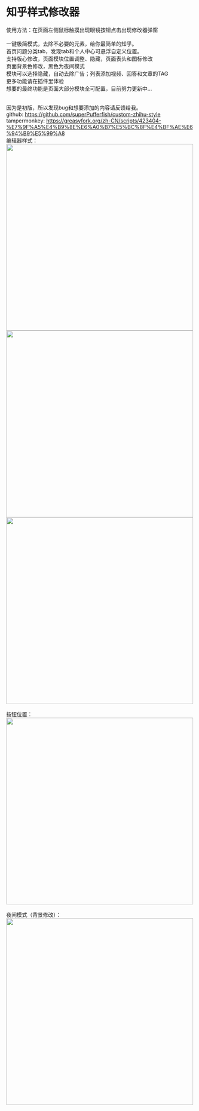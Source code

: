 # 知乎样式修改器
使用方法：在页面左侧鼠标触摸出现眼镜按钮点击出现修改器弹窗<br/>
<br/>
一键极简模式，去除不必要的元素，给你最简单的知乎。<br/>
首页问题分类tab，发现tab和个人中心可悬浮自定义位置。<br/>
支持版心修改，页面模块位置调整、隐藏，页面表头和图标修改<br/>
页面背景色修改，黑色为夜间模式<br/>
模块可以选择隐藏，自动去除广告；列表添加视频、回答和文章的TAG<br/>
更多功能请在插件里体验<br/>
想要的最终功能是页面大部分模块全可配置，目前努力更新中...<br/>

<br/>
因为是初版，所以发现bug和想要添加的内容请反馈给我。
<br/>
github: <a href="https://github.com/superPufferfish/custom-zhihu-style" target="_blank">https://github.com/superPufferfish/custom-zhihu-style</a><br/>
tampermonkey: <a href="https://greasyfork.org/zh-CN/scripts/423404-%E7%9F%A5%E4%B9%8E%E6%A0%B7%E5%BC%8F%E4%BF%AE%E6%94%B9%E5%99%A8" target="_blank">https://greasyfork.org/zh-CN/scripts/423404-%E7%9F%A5%E4%B9%8E%E6%A0%B7%E5%BC%8F%E4%BF%AE%E6%94%B9%E5%99%A8</a><br/>
编辑器样式：<br/>
<img width="500" src="https://github.com/superPufferfish/custom-zhihu-style/blob/main/image/1.jpg">
<img width="500" src="https://github.com/superPufferfish/custom-zhihu-style/blob/main/image/2.jpg">
<img width="500" src="https://github.com/superPufferfish/custom-zhihu-style/blob/main/image/3.jpg">
<br/>
<br/>
按钮位置：<br/>
<img width="500" src="https://github.com/superPufferfish/custom-zhihu-style/blob/main/image/4.jpg">
<br/>
<br/>
夜间模式（背景修改）：<br/>
<img width="500" src="https://github.com/superPufferfish/custom-zhihu-style/blob/main/image/5.jpg">
